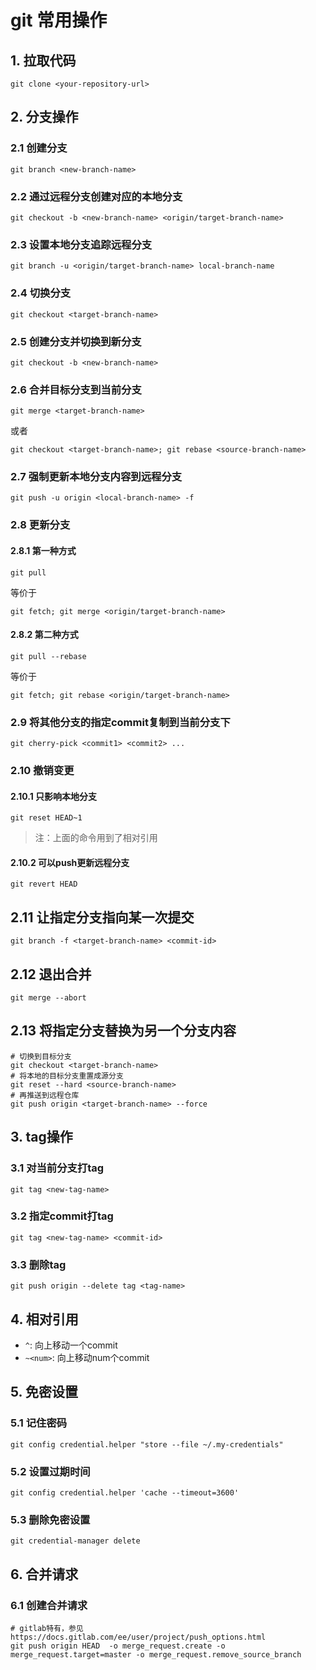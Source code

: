 # git 常用操作

## 1. 拉取代码

```
git clone <your-repository-url>
```

## 2. 分支操作

### 2.1 创建分支

```
git branch <new-branch-name>
```

### 2.2 通过远程分支创建对应的本地分支

```
git checkout -b <new-branch-name> <origin/target-branch-name>
```

### 2.3 设置本地分支追踪远程分支

```
git branch -u <origin/target-branch-name> local-branch-name
```

### 2.4 切换分支

```
git checkout <target-branch-name>
```

### 2.5 创建分支并切换到新分支

```
git checkout -b <new-branch-name>
```

### 2.6 合并目标分支到当前分支

```
git merge <target-branch-name>
```

或者

```
git checkout <target-branch-name>; git rebase <source-branch-name>
```

### 2.7 强制更新本地分支内容到远程分支

```
git push -u origin <local-branch-name> -f
```

### 2.8 更新分支

#### 2.8.1 第一种方式

```
git pull
```

等价于

```
git fetch; git merge <origin/target-branch-name>
```

#### 2.8.2 第二种方式

```
git pull --rebase
```

等价于

```
git fetch; git rebase <origin/target-branch-name>
```

### 2.9 将其他分支的指定commit复制到当前分支下

```
git cherry-pick <commit1> <commit2> ...
```

### 2.10 撤销变更

#### 2.10.1 只影响本地分支

```
git reset HEAD~1
```

> 注：上面的命令用到了相对引用

#### 2.10.2 可以push更新远程分支

```
git revert HEAD
```

## 2.11 让指定分支指向某一次提交

```
git branch -f <target-branch-name> <commit-id>
```

## 2.12 退出合并

```
git merge --abort
```

## 2.13 将指定分支替换为另一个分支内容

```
# 切换到目标分支
git checkout <target-branch-name> 
# 将本地的目标分支重置成源分支
git reset --hard <source-branch-name> 
# 再推送到远程仓库
git push origin <target-branch-name> --force 
```

## 3. tag操作

### 3.1 对当前分支打tag

```
git tag <new-tag-name>
```

### 3.2 指定commit打tag

```
git tag <new-tag-name> <commit-id>
```

### 3.3 删除tag

```
git push origin --delete tag <tag-name>
```

## 4. 相对引用

+ `^`: 向上移动一个commit
+ `~<num>`: 向上移动num个commit

## 5. 免密设置

### 5.1 记住密码

```
git config credential.helper "store --file ~/.my-credentials"
```

### 5.2 设置过期时间

```
git config credential.helper 'cache --timeout=3600'
```

### 5.3 删除免密设置

```
git credential-manager delete
```

## 6. 合并请求

### 6.1 创建合并请求

```
# gitlab特有，参见https://docs.gitlab.com/ee/user/project/push_options.html
git push origin HEAD  -o merge_request.create -o merge_request.target=master -o merge_request.remove_source_branch
```
